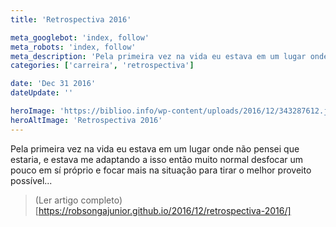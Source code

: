 ```yaml
---
title: 'Retrospectiva 2016'

meta_googlebot: 'index, follow'
meta_robots: 'index, follow'
meta_description: 'Pela primeira vez na vida eu estava em um lugar onde não pensei que estaria, e estava me adaptando a isso então muito normal desfocar um pouco em sí próprio e focar mais na situação para tirar o melhor proveito possível....'
categories: ['carreira', 'retrospectiva']

date: 'Dec 31 2016'
dateUpdate: ''

heroImage: 'https://biblioo.info/wp-content/uploads/2016/12/343287612.jpg'
heroAltImage: 'Retrospectiva 2016'
---
```


Pela primeira vez na vida eu estava em um lugar onde não pensei que estaria, e estava me adaptando a isso então muito normal desfocar um pouco em sí próprio e focar mais na situação para tirar o melhor proveito possível...

> (Ler artigo completo)[https://robsongajunior.github.io/2016/12/retrospectiva-2016/]

